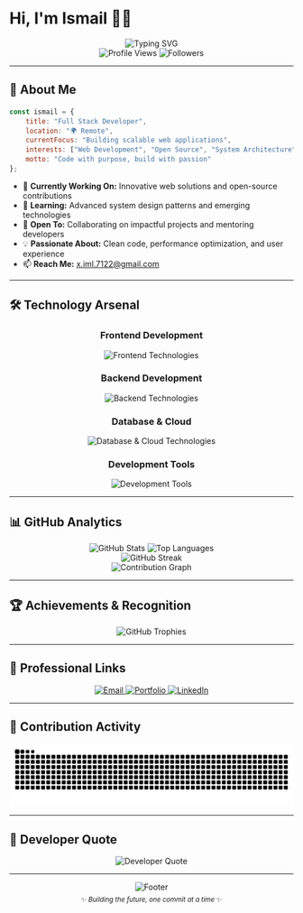 # Hi, I'm Ismail 👨‍💻

<div align="center">
  <img src="https://readme-typing-svg.herokuapp.com?font=Fira+Code&weight=500&size=28&duration=3000&pause=1000&color=00D9FF&center=true&vCenter=true&multiline=true&width=600&height=100&lines=Full+Stack+Developer;Open+Source+Enthusiast;Tech+Innovation+Advocate" alt="Typing SVG" />
</div>

<div align="center">
  <img src="https://komarev.com/ghpvc/?username=KaivanKeren&style=for-the-badge&color=00d9ff&labelColor=1a1a1a" alt="Profile Views"/>
  <img src="https://img.shields.io/github/followers/KaivanKeren?style=for-the-badge&color=00d9ff&labelColor=1a1a1a" alt="Followers"/>
</div>

---

## 🚀 About Me

```javascript
const ismail = {
    title: "Full Stack Developer",
    location: "🌍 Remote",
    currentFocus: "Building scalable web applications",
    interests: ["Web Development", "Open Source", "System Architecture"],
    motto: "Code with purpose, build with passion"
};
```

- 🔭 **Currently Working On:** Innovative web solutions and open-source contributions
- 🌱 **Learning:** Advanced system design patterns and emerging technologies  
- 🤝 **Open To:** Collaborating on impactful projects and mentoring developers
- 💡 **Passionate About:** Clean code, performance optimization, and user experience
- 📫 **Reach Me:** [x.iml.7122@gmail.com](mailto:x.iml.7122@gmail.com)

---

## 🛠️ Technology Arsenal

<div align="center">

### Frontend Development
<p>
  <img src="https://skillicons.dev/icons?i=html,css,js,ts,react,nextjs,vue,tailwind,bootstrap" alt="Frontend Technologies" />
</p>

### Backend Development  
<p>
  <img src="https://skillicons.dev/icons?i=nodejs,nestjs,php,laravel,go,python" alt="Backend Technologies" />
</p>

### Database & Cloud
<p>
  <img src="https://skillicons.dev/icons?i=mongodb,mysql,postgresql,docker,nginx" alt="Database & Cloud Technologies" />
</p>

### Development Tools
<p>
  <img src="https://skillicons.dev/icons?i=git,github,vscode,npm,debian,ubuntu" alt="Development Tools" />
</p>

</div>

---

## 📊 GitHub Analytics

<div align="center">
  <img height="180em" src="https://github-readme-stats.vercel.app/api?username=KaivanKeren&show_icons=true&theme=react&hide_border=true&bg_color=0D1117&title_color=00D9FF&icon_color=00D9FF&text_color=FFFFFF&count_private=true" alt="GitHub Stats"/>
  <img height="180em" src="https://github-readme-stats.vercel.app/api/top-langs/?username=KaivanKeren&layout=compact&theme=react&hide_border=true&bg_color=0D1117&title_color=00D9FF&text_color=FFFFFF" alt="Top Languages"/>
</div>

<div align="center">
  <img src="https://github-readme-streak-stats.herokuapp.com/?user=KaivanKeren&theme=react&hide_border=true&background=0D1117&stroke=00D9FF&ring=00D9FF&fire=FF6B6B&currStreakLabel=FFFFFF" alt="GitHub Streak"/>
</div>

<div align="center">
  <img src="https://github-readme-activity-graph.vercel.app/graph?username=KaivanKeren&custom_title=Contribution%20Graph&bg_color=0D1117&color=FFFFFF&line=00D9FF&point=FF6B6B&area=true&hide_border=true" alt="Contribution Graph"/>
</div>

---

## 🏆 Achievements & Recognition

<div align="center">
  <img src="https://github-profile-trophy.vercel.app/?username=KaivanKeren&theme=algolia&no-frame=true&no-bg=true&margin-w=15&row=1&column=7" alt="GitHub Trophies"/>
</div>

---

## 💼 Professional Links

<div align="center">
  <a href="mailto:x.iml.7122@gmail.com">
    <img src="https://img.shields.io/badge/Email-0078D4?style=for-the-badge&logo=microsoft-outlook&logoColor=white" alt="Email"/>
  </a>
  <a href="https://ismail-skada.vercel.app" target="_blank">
    <img src="https://img.shields.io/badge/Portfolio-000000?style=for-the-badge&logo=vercel&logoColor=white" alt="Portfolio"/>
  </a>
  <a href="https://linkedin.com/in/ismail-b6608833a" target="_blank">
    <img src="https://img.shields.io/badge/LinkedIn-0077B5?style=for-the-badge&logo=linkedin&logoColor=white" alt="LinkedIn"/>
  </a>
</div>

---

## 🐍 Contribution Activity

<div align="center">
  <picture>
    <source media="(prefers-color-scheme: dark)" srcset="https://raw.githubusercontent.com/KaivanKeren/KaivanKeren/output/github-contribution-grid-snake-dark.svg">
    <source media="(prefers-color-scheme: light)" srcset="https://raw.githubusercontent.com/KaivanKeren/KaivanKeren/output/github-contribution-grid-snake.svg">
    <img alt="Snake eating contributions" src="https://raw.githubusercontent.com/KaivanKeren/KaivanKeren/output/github-contribution-grid-snake.svg">
  </picture>
</div>

---

## 💭 Developer Quote

<div align="center">
  <img src="https://quotes-github-readme.vercel.app/api?type=horizontal&theme=radical" alt="Developer Quote"/>
</div>

---

<div align="center">
  <img src="https://capsule-render.vercel.app/api?type=waving&color=gradient&customColorList=6,11,20&height=100&section=footer&text=Thanks%20for%20visiting!&fontSize=16&fontColor=ffffff&animation=twinkling" alt="Footer"/>
</div>

<div align="center">
  <sub>✨ <i>Building the future, one commit at a time</i> ✨</sub>
</div>